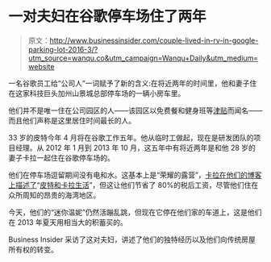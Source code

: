 # 一对夫妇在谷歌停车场住了两年

> 原文：<http://www.businessinsider.com/couple-lived-in-rv-in-google-parking-lot-2016-3/?utm_source=wanqu.co&utm_campaign=Wanqu+Daily&utm_medium=website>

一名谷歌员工给“公司人”一词赋予了新的含义:在将近两年的时间里，他和妻子住在这家科技巨头加州山景城总部停车场的一辆小房车里。

他们并不是唯一住在公司园区的人——该园区以免费餐和健身班等[津贴](https://www.businessinsider.com/google-employees-favorite-perks-2014-7)而闻名——而且他们声称是这里居住时间最长的人。

33 岁的皮特今年 4 月将在谷歌工作五年。他从临时工做起，现在是研发团队的项目经理。从 2012 年 1 月到 2013 年 10 月，这五年中有将近两年是和他 28 岁的妻子卡拉一起住在谷歌停车场的。

他们在停车场逗留期间没有电和水。这基本上是“荣耀的露营”，[卡拉在他们的博客上描述了](http://www.peteandkaraliving.com/blog/teandkaraliving.com/2012/06/ive-got-power.html)“[皮特和卡拉生活](http://www.peteandkaraliving.com/)”，但这让他们节省了 80%的税后工资，尽管他们住在众所周知的昂贵的海湾地区。

今天，他们的“迷你温妮”仍然活蹦乱跳，但现在它停在他们家的车道上，这是他们在 2013 年夏天用相当大的积蓄买的。

Business Insider 采访了这对夫妇，讲述了他们的独特经历以及他们向传统房屋所有权的转变。